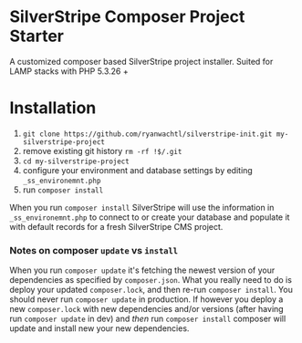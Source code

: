 SilverStripe Composer Project Starter
=================

A customized composer based SilverStripe project installer. Suited for LAMP stacks with PHP 5.3.26 +

Installation
=================

1. `git clone https://github.com/ryanwachtl/silverstripe-init.git my-silverstripe-project`
2. remove existing git history `rm -rf !$/.git`
3. `cd my-silverstripe-project`
4. configure your environment and database settings by editing `_ss_environemnt.php`
5. run `composer install`

When you run `composer install` SilverStripe will use the information in `_ss_environemnt.php` to connect to or create your database and populate it with default records for a fresh SilverStripe CMS project.

### Notes on composer `update` vs `install`

When you run `composer update` it's fetching the newest version of your dependencies as specified by `composer.json`. What you really need to do is deploy your updated `composer.lock`, and then re-run `composer install`.  You should never run `composer update` in production.  If however you deploy a new `composer.lock` with new dependencies and/or versions (after having run `composer update` in dev) and _then_ run `composer install` composer will update and install new your new dependencies.